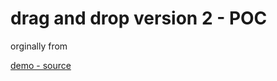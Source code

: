 # drag and drop version 2 - POC

orginally from

[demo - source](https://codepen.io/jhonyoung/pen/PeGpNL)

